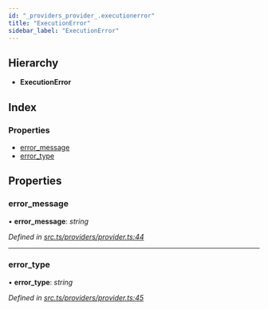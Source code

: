 ```yaml
---
id: "_providers_provider_.executionerror"
title: "ExecutionError"
sidebar_label: "ExecutionError"
---
```


## Hierarchy

* **ExecutionError**

## Index

### Properties

* [error_message](_providers_provider_.executionerror.md#error_message)
* [error_type](_providers_provider_.executionerror.md#error_type)

## Properties

###  error_message

• **error_message**: *string*

*Defined in [src.ts/providers/provider.ts:44](https://github.com/nearprotocol/nearlib/blob/a71bd4f/src.ts/providers/provider.ts#L44)*

___

###  error_type

• **error_type**: *string*

*Defined in [src.ts/providers/provider.ts:45](https://github.com/nearprotocol/nearlib/blob/a71bd4f/src.ts/providers/provider.ts#L45)*
